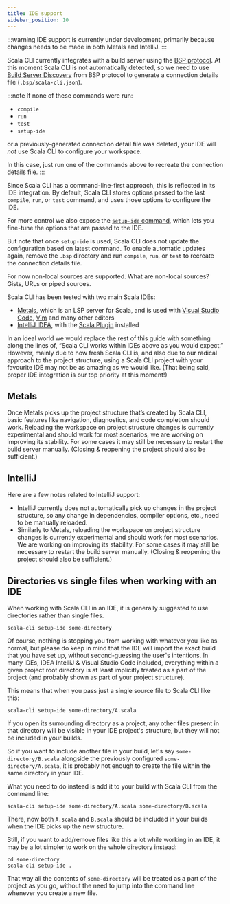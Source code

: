 ```yaml
---
title: IDE support
sidebar_position: 10
---
```


:::warning
IDE support is currently under development, primarily because changes needs to be made in both Metals and IntelliJ.
:::


Scala CLI currently integrates with a build server using the [BSP protocol](https://build-server-protocol.github.io/).
At this moment Scala CLI is not automatically detected, so we need to use [Build Server Discovery](https://build-server-protocol.github.io/docs/server-discovery.html) from BSP protocol to generate a connection details file (`.bsp/scala-cli.json`).

:::note
If none of these commands were run:

- `compile`
- `run`
- `test`
- `setup-ide` 

or a previously-generated connection detail file was deleted, your IDE will *not* use Scala CLI to configure your workspace.

In this case, just run one of the commands above to recreate the connection details file.
:::

Since Scala CLI has a command-line-first approach, this is reflected in its IDE integration.
By default, Scala CLI stores options passed to the last `compile`, `run`, or `test` command, and uses those options to configure the IDE.

For more control we also expose the [`setup-ide` command](../commands/setup-ide.md), which lets you fine-tune the options that are passed to the IDE.

But note that once `setup-ide` is used, Scala CLI does not update the configuration based on latest command.
To enable automatic updates again, remove the `.bsp` directory and run `compile`, `run`, or `test` to recreate the connection details file.

<!-- TODO: Does this belong here? Is it related to IDEs? -->
For now non-local sources are supported. What are non-local sources? Gists, URLs or piped sources.


Scala CLI has been tested with two main Scala IDEs:
 - [Metals](https://scalameta.org/metals/), which is an LSP server for Scala, and is used with [Visual Studio Code](https://code.visualstudio.com/), [Vim](https://www.vim.org/) and many other editors
 - [IntelliJ IDEA](https://www.jetbrains.com/idea/), with the [Scala Plugin](https://confluence.jetbrains.com/display/SCA/Scala+Plugin+for+IntelliJ+IDEA?_ga=2.54176744.1963952405.1634470110-410935139.1631638301) installed

In an ideal world we would replace the rest of this guide with something along the lines of, “Scala CLI works within IDEs above as you would expect.” However, mainly due to how fresh Scala CLI is, and also due to our radical approach to the project structure, using a Scala CLI project with your favourite IDE may not be as amazing as we would like. (That being said, proper IDE integration is our top priority at this moment!)

## Metals

Once Metals picks up the project structure that’s created by Scala CLI, basic features like navigation, diagnostics, and code completion should work.
Reloading the workspace on project structure changes is currently experimental and should work for most scenarios, we are working on improving its stability.
For some cases it may still be necessary to restart the build server manually. 
(Closing & reopening the project should also be sufficient.)

## IntelliJ

Here are a few notes related to IntelliJ support:
- IntelliJ currently does not automatically pick up changes in the project structure, so any change in dependencies, compiler options, etc., need to be manually reloaded.
- Similarly to Metals, reloading the workspace on project structure changes is currently experimental and should work for most scenarios. 
  We are working on improving its stability. For some cases it may still be necessary to restart the build server manually. 
  (Closing & reopening the project should also be sufficient.)

## Directories vs single files when working with an IDE
When working with Scala CLI in an IDE, it is generally suggested to use directories rather than single files.

```shell
scala-cli setup-ide some-directory
```

Of course, nothing is stopping you from working with whatever you like as normal,
but please do keep in mind that the IDE will import the exact build that you have set up,
without second-guessing the user's intentions. In many IDEs, IDEA IntelliJ & Visual Studio Code included,
everything within a given project root directory is at least implicitly treated as
a part of the project (and probably shown as part of your project structure).

This means that when you pass just a single source file to Scala CLI like this:
```shell
scala-cli setup-ide some-directory/A.scala
```
If you open its surrounding directory as a project, any other files present in that directory will be visible
in your IDE project's structure, but they will not be included in your builds.

So if you want to include another file in your build, let's say `some-directory/B.scala`
alongside the previously configured `some-directory/A.scala`, it is probably not enough
to create the file within the same directory in your IDE.

What you need to do instead is add it to your build with Scala CLI from the command line:
```shell
scala-cli setup-ide some-directory/A.scala some-directory/B.scala
```
There, now both `A.scala` and `B.scala` should be included in your builds when the IDE picks up the new structure.

Still, if you want to add/remove files like this a lot while working in an IDE,
it may be a lot simpler to work on the whole directory instead:
```shell
cd some-directory
scala-cli setup-ide .
```
That way all the contents of `some-directory` will be treated as a part of the project as you go,
without the need to jump into the command line whenever you create a new file.
